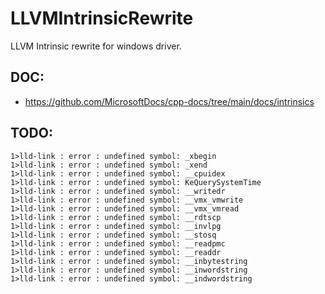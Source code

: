 # LLVMIntrinsicRewrite
LLVM Intrinsic rewrite for windows driver.

## DOC:
- https://github.com/MicrosoftDocs/cpp-docs/tree/main/docs/intrinsics

## TODO:
```batch
1>lld-link : error : undefined symbol: _xbegin
1>lld-link : error : undefined symbol: _xend
1>lld-link : error : undefined symbol: __cpuidex
1>lld-link : error : undefined symbol: KeQuerySystemTime
1>lld-link : error : undefined symbol: __writedr
1>lld-link : error : undefined symbol: __vmx_vmwrite
1>lld-link : error : undefined symbol: __vmx_vmread
1>lld-link : error : undefined symbol: __rdtscp
1>lld-link : error : undefined symbol: __invlpg
1>lld-link : error : undefined symbol: __stosq
1>lld-link : error : undefined symbol: __readpmc
1>lld-link : error : undefined symbol: __readdr
1>lld-link : error : undefined symbol: __inbytestring
1>lld-link : error : undefined symbol: __inwordstring
1>lld-link : error : undefined symbol: __indwordstring
```




